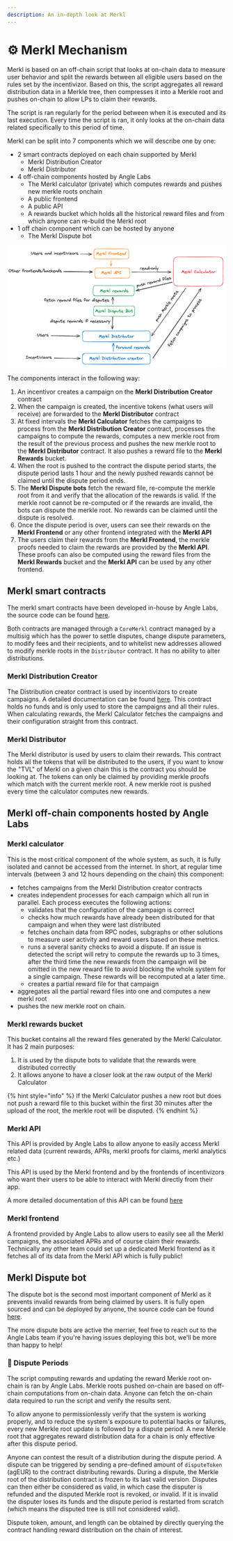 ```yaml
---
description: An in-depth look at Merkl
---
```


# ⚙️ Merkl Mechanism

Merkl is based on an off-chain script that looks at on-chain data to measure user behavior and split the rewards between all eligible users based on the rules set by the incentivizor. Based on this, the script aggregates all reward distribution data in a Merkle tree, then compresses it into a Merkle root and pushes on-chain to allow LPs to claim their rewards.

The script is ran regularly for the period between when it is executed and its last execution. Every time the script is ran, it only looks at the on-chain data related specifically to this period of time.

Merkl can be split into 7 components which we will describe one by one:

- 2 smart contracts deployed on each chain supported by Merkl
  - Merkl Distribution Creator
  - Merkl Distributor
- 4 off-chain components hosted by Angle Labs
  - The Merkl calculator (private) which computes rewards and pushes new merkle roots onchain
  - A public frontend
  - A public API
  - A rewards bucket which holds all the historical reward files and from which anyone can re-build the Merkl root
- 1 off chain component which can be hosted by anyone
  - The Merkl Dispute bot

![Merkl Components](.gitbook/assets/merkl-components.png)

The components interact in the following way:

1. An incentivor creates a campaign on the **Merkl Distribution Creator** contract
2. When the campaign is created, the incentive tokens (what users will receive) are forwarded to the **Merkl Distributor** contract
3. At fixed intervals the **Merkl Calculator** fetches the campaigns to process from the **Merkl Distribution Creator** contract, processes the campaigns to compute the rewards, computes a new merkle root from the result of the previous process and pushes the new merkle root to the **Merkl Distributor** contract. It also pushes a reward file to the **Merkl Rewards** bucket.
4. When the root is pushed to the contract the dispute period starts, the dispute period lasts 1 hour and the newly pushed rewards cannot be claimed until the dispute period ends.
5. The **Merkl Dispute bots** fetch the reward file, re-compute the merkle root from it and verify that the allocation of the rewards is valid. If the merkle root cannot be re-computed or if the rewards are invalid, the bots can dispute the merkle root. No rewards can be claimed until the dispute is resolved.
6. Once the dispute period is over, users can see their rewards on the **Merkl Frontend** or any other frontend integrated with the **Merkl API**
7. The users claim their rewards from the **Merkl Frontend**, the merkle proofs needed to claim the rewards are provided by the **Merkl API**. These proofs can also be computed using the reward files from the **Merkl Rewards** bucket and the **Merkl API** can be used by any other frontend.

## Merkl smart contracts

The merkl smart contracts have been developed in-house by Angle Labs, the source code can be found [here](https://github.com/AngleProtocol/merkl-contracts).

Both contracts are managed through a `CoreMerkl` contract managed by a multisig which has the power to settle disputes, change dispute parameters, to modify fees and their recipients, and to whitelist new addresses allowed to modify merkle roots in the `Distributor` contract. It has no ability to alter distributions.

### Merkl Distribution Creator

The Distribution creator contract is used by incentivizors to create campaigns. A detailed documentation can be found [here](https://todo.com). This contract holds no funds and is only used to store the campaigns and all their rules. When calculating rewards, the Merkl Calculator fetches the campaigns and their configuration straight from this contract.

### Merkl Distributor

The Merkl distributor is used by users to claim their rewards. This contract holds all the tokens that will be distributed to the users, if you want to know the "TVL" of Merkl on a given chain this is the contract you should be looking at. The tokens can only be claimed by providing merkle proofs which match with the current merkle root. A new merkle root is pushed every time the calculator computes new rewards.

## Merkl off-chain components hosted by Angle Labs

### Merkl calculator

This is the most critical component of the whole system, as such, it is fully isolated and cannot be accessed from the internet. In short, at regular time intervals (between 3 and 12 hours depending on the chain) this component:

- fetches campaigns from the Merkl Distribution creator contracts
- creates independent processes for each campaign which all run in parallel. Each process executes the following actions:
  - validates that the configuration of the campaign is correct
  - checks how much rewards have already been distributed for that campaign and when they were last distributed
  - fetches onchain data from RPC nodes, subgraphs or other solutions to measure user activity and reward users based on these metrics.
  - runs a several sanity checks to avoid a dispute. If an issue is detected the script will retry to compute the rewards up to 3 times, after the third time the new rewards from the campaign will be omitted in the new reward file to avoid blocking the whole system for a single campaign. These rewards will be recomputed at a later time.
  - creates a partial reward file for that campaign
- aggregates all the partial reward files into one and computes a new merkl root
- pushes the new merkle root on chain.

### Merkl rewards bucket

This bucket contains all the reward files generated by the Merkl Calculator. It has 2 main purposes:

1. It is used by the dispute bots to validate that the rewards were distributed correctly
2. It allows anyone to have a closer look at the raw output of the Merkl Calculator

{% hint style="info" %}
If the Merkl Calculator pushes a new root but does not push a reward file to this bucket within the first 30 minutes after the upload of the root, the merkle root will be disputed.
{% endhint %}

### Merkl API

This API is provided by Angle Labs to allow anyone to easily access Merkl related data (current rewards, APRs, merkl proofs for claims, merkl analytics etc.)

This API is used by the Merkl frontend and by the frontends of incentivizors who want their users to be able to interact with Merkl directly from their app.

A more detailed documentation of this API can be found [here](https://todo.com)

### Merkl frontend

A frontend provided by Angle Labs to allow users to easily see all the Merkl campaigns, the associated APRs and of course claim their rewards. Technically any other team could set up a dedicated Merkl frontend as it fetches all of its data from the Merkl API which is fully public!

## Merkl Dispute bot

The dispute bot is the second most important component of Merkl as it prevents invalid rewards from being claimed by users. It is fully open sourced and can be deployed by anyone, the source code can be found [here](https://github.com/AngleProtocol/merkl-dispute).

The more dispute bots are active the merrier, feel free to reach out to the Angle Labs team if you're having issues deploying this bot, we'll be more than happy to help!

### 🤺 Dispute Periods

The script computing rewards and updating the reward Merkle root on-chain is ran by Angle Labs. Merkle roots pushed on-chain are based on off-chain computations from on-chain data. Anyone can fetch the on-chain data required to run the script and verify the results sent.

To allow anyone to permissionlessly verify that the system is working properly, and to reduce the system's exposure to potential hacks or failures, every new Merkle root update is followed by a dispute period. A new Merkle root that aggregates reward distribution data for a chain is only effective after this dispute period.

Anyone can contest the result of a distribution during the dispute period. A dispute can be triggered by sending a pre-defined amount of `disputeToken` (agEUR) to the contract distributing rewards. During a dispute, the Merkle root of the distribution contract is frozen to its last valid version. Disputes can then either be considered as valid, in which case the disputer is refunded and the disputed Merkle root is revoked, or invalid. If it is invalid the disputer loses its funds and the dispute period is restarted from scratch (which means the disputed tree is still not considered valid).

Dispute token, amount, and length can be obtained by directly querying the contract handling reward distribution on the chain of interest.
